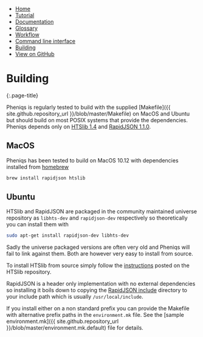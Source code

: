 <!-- 
    Pheniqs : PHilology ENcoder wIth Quality Statistics
    Copyright (C) 2018  Lior Galanti
    NYU Center for Genetics and System Biology

    Author: Lior Galanti <lior.galanti@nyu.edu>

    This program is free software: you can redistribute it and/or modify
    it under the terms of the GNU Affero General Public License as
    published by the Free Software Foundation, either version 3 of the
    License, or (at your option) any later version.

    This program is distributed in the hope that it will be useful,
    but WITHOUT ANY WARRANTY; without even the implied warranty of
    MERCHANTABILITY or FITNESS FOR A PARTICULAR PURPOSE.  See the
    GNU Affero General Public License for more details.

    You should have received a copy of the GNU Affero General Public License
    along with this program.  If not, see <http://www.gnu.org/licenses/>.
-->

<section id="navigation">
    <ul>
        <li><a                  href="/pheniqs/1.0/">Home</a></li>
        <li><a                  href="/pheniqs/1.0/tutorial.html">Tutorial</a></li>
        <li><a                  href="/pheniqs/1.0/manual.html">Documentation</a></li>
        <li><a                  href="/pheniqs/1.0/glossary.html">Glossary</a></li>
        <li><a                  href="/pheniqs/1.0/workflow.html">Workflow</a></li>
        <li><a                  href="/pheniqs/1.0/cli.html">Command line interface</a></li>
        <li><a class="active"   href="/pheniqs/1.0/building.html">Building</a></li>
        <li><a class="github"   href="http://github.com/biosails/pheniqs">View on GitHub</a></li>
    </ul>
    <div class="clear" />
</section>

# Building
{:.page-title}

Pheniqs is regularly tested to build with the supplied [Makefile]({{ site.github.repository_url }}/blob/master/Makefile) on MacOS and Ubuntu but should build on most POSIX systems that provide the dependencies. Pheniqs depends only on [HTSlib 1.4](https://github.com/samtools/htslib/releases/tag/1.4) and [RapidJSON 1.1.0](https://github.com/miloyip/rapidjson/releases/tag/v1.1.0).

## MacOS
Pheniqs has been tested to build on MacOS 10.12 with dependencies installed from [homebrew](http://brew.sh)

```zsh
brew install rapidjson htslib
```

## Ubuntu
HTSlib and RapidJSON are packaged in the community maintained universe repository as `libhts-dev` and `rapidjson-dev` respectively so theoretically you can install them with

```zsh
sudo apt-get install rapidjson-dev libhts-dev
```

Sadly the universe packaged versions are often very old and Pheniqs will fail to link against them. Both are however very easy to install from source.

To install HTSlib from source simply follow the [instructions](https://github.com/samtools/htslib/blob/develop/README.md) posted on the HTSlib repository.

RapidJSON is a header only implementation with no external dependencies so installing it boils down to copying the [RapidJSON include](https://github.com/miloyip/rapidjson/tree/master/include/rapidjson) directory to your include path which is usually `/usr/local/include`.

If you install either on a non standard prefix you can provide the Makefile with alternative prefix paths in the `environment.mk` file. See the [sample environment.mk]({{ site.github.repository_url }}/blob/master/environment.mk.default) file for details.